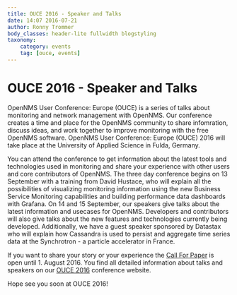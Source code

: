 ```yaml
---
title: OUCE 2016 - Speaker and Talks
date: 14:07 2016-07-21
author: Ronny Trommer
body_classes: header-lite fullwidth blogstyling
taxonomy:
    category: events
    tag: [ouce, events]
---
```


# OUCE 2016 - Speaker and Talks

OpenNMS User Conference: Europe (OUCE) is a series of talks about monitoring and network management with OpenNMS.
Our conference creates a time and place for the OpenNMS community to share infomration, discuss ideas, and work together to improve monitoring with the free OpenNMS software.
OpenNMS User Conference: Europe (OUCE) 2016 will take place at the University of Applied Science in Fulda, Germany.

You can attend the conference to get information about the latest tools and technologies used in monitoring and share your experience with other users and core contributors of OpenNMS.
The three day conference begins on 13 September with a training from David Hustace, who will explain all the possibilities of visualizing monitoring information using the new Business Service Monitoring capabilities and building performance data dashboards with Grafana.
On 14 and 15 September, our speakers give talks about the latest information and usecases for OpenNMS. Developers and contributors will also give talks about the new features and technologies currently being developed.
Additionally, we have a guest speaker sponsored by Datastax who will explain how Cassandra is used to persist and aggregate time series data at the Synchrotron - a particle accelerator in France. 

If you want to share your story or your experience the [Call For Paper](http://cfp.opennms.eu/en/ouce2016/cfp/session/new) is open until 1. August 2016.
You find all detailed information about talks and speakers on our [OUCE 2016](https://ouce.opennms.eu) conference website.

Hope see you soon at OUCE 2016!
